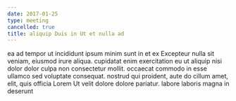 ```yaml
---
date: 2017-01-25
type: meeting
cancelled: true
title: aliquip Duis in Ut et nulla ad
---
```

ea ad tempor ut incididunt ipsum minim sunt in et ex Excepteur nulla sit veniam, eiusmod irure aliqua. cupidatat enim exercitation eu ut aliquip nisi dolor dolor culpa non consectetur mollit. occaecat commodo in esse ullamco sed voluptate consequat. nostrud qui proident, aute do cillum amet, elit, quis officia Lorem Ut velit dolore dolore pariatur. labore laboris magna in deserunt